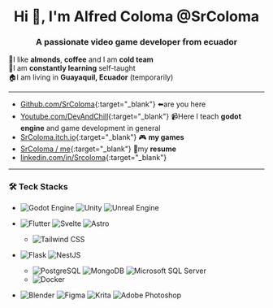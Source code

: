 <h1 align="center">Hi 👋, I'm Alfred Coloma @SrColoma</h1>
<h3 align="center">A passionate video game developer from ecuador</h3>

🥜I like **almonds**, **coffee** and I am **cold team**\
🌱I am **constantly learning** self-taught\
🏠I am living in **Guayaquil, Ecuador** (temporarily)

--- 

- [Github.com/SrColoma](https://github.com/SrColoma){:target="_blank"} ⬅️are you here
- [Youtube.com/DevAndChill](https://www.youtube.com/DevAndChill){:target="_blank"} 📹Here I teach **godot engine** and game development in general
- [SrColoma.itch.io](https://srcoloma.itch.io){:target="_blank"} 🎮 **my games**
- [SrColoma / me](https://srcoloma.github.io/me/){:target="_blank"} 📜my **resume**
- [linkedin.com/in/Srcoloma](https://www.linkedin.com/in/Srcoloma/){:target="_blank"}

---

### 🛠️ Teck Stacks
- ![Godot Engine](https://img.shields.io/static/v1?style=for-the-badge&message=Godot+Engine&color=478CBF&logo=Godot+Engine&logoColor=FFFFFF&label=) ![Unity](https://img.shields.io/static/v1?style=for-the-badge&message=Unity&color=222222&logo=Unity&logoColor=FFFFFF&label=) ![Unreal Engine](https://img.shields.io/static/v1?style=for-the-badge&message=Unreal+Engine&color=0E1128&logo=Unreal+Engine&logoColor=FFFFFF&label=)


- ![Flutter](https://img.shields.io/static/v1?style=for-the-badge&message=Flutter&color=02569B&logo=Flutter&logoColor=FFFFFF&label=) ![Svelte](https://img.shields.io/static/v1?style=for-the-badge&message=Svelte&color=FF3E00&logo=Svelte&logoColor=FFFFFF&label=) ![Astro](https://img.shields.io/static/v1?style=for-the-badge&message=Astro&color=FF5D01&logo=Astro&logoColor=FFFFFF&label=)
  - ![Tailwind CSS](https://img.shields.io/static/v1?style=for-the-badge&message=Tailwind+CSS&color=222222&logo=Tailwind+CSS&logoColor=06B6D4&label=)


- ![Flask](https://img.shields.io/static/v1?style=for-the-badge&message=Flask&color=000000&logo=Flask&logoColor=FFFFFF&label=) ![NestJS](https://img.shields.io/static/v1?style=for-the-badge&message=NestJS&color=E0234E&logo=NestJS&logoColor=FFFFFF&label=)
  - ![PostgreSQL](https://img.shields.io/static/v1?style=for-the-badge&message=PostgreSQL&color=336791&logo=PostgreSQL&logoColor=FFFFFF&label=) ![MongoDB](https://img.shields.io/static/v1?style=for-the-badge&message=MongoDB&color=47A248&logo=MongoDB&logoColor=FFFFFF&label=) ![Microsoft SQL Server](https://img.shields.io/static/v1?style=for-the-badge&message=Microsoft+SQL+Server&color=CC2927&logo=Microsoft+SQL+Server&logoColor=FFFFFF&label=)
  - ![Docker](https://img.shields.io/static/v1?style=for-the-badge&message=Docker&color=2496ED&logo=Docker&logoColor=FFFFFF&label=)
- ![Blender](https://img.shields.io/static/v1?style=for-the-badge&message=Blender&color=F5792A&logo=Blender&logoColor=FFFFFF&label=) ![Figma](https://img.shields.io/static/v1?style=for-the-badge&message=Figma&color=F24E1E&logo=Figma&logoColor=FFFFFF&label=) ![Krita](https://img.shields.io/static/v1?style=for-the-badge&message=Krita&color=222222&logo=Krita&logoColor=3BABFF&label=) ![Adobe Photoshop](https://img.shields.io/static/v1?style=for-the-badge&message=Adobe+Photoshop&color=31A8FF&logo=Adobe+Photoshop&logoColor=FFFFFF&label=)
